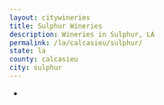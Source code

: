 ```yaml
---
layout: citywineries
title: Sulphur Wineries
description: Wineries in Sulphur, LA
permalink: /la/calcasieu/sulphur/
state: la
county: calcasieu
city: sulphur
---
```

-
